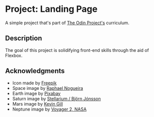 # Project: Landing Page

A simple project that's part of [The Odin Project's](https://www.theodinproject.com) curriculum.

## Description

The goal of this project is solidifying front-end skills through the aid of Flexbox.

## Acknowledgments

- Icon made by [Freepik](https://www.flaticon.com/free-icon/saturn_2661360?term=saturn&page=1&position=6&origin=tag&related_id=2661360)
- Space image by [Raphael Nogueira](https://unsplash.com/photos/milky-way-cok-OxpkrKQ)
- Earth image by [Pixabay](https://www.pexels.com/photo/planet-earth-87651/)
- Saturn image by [Stellarium / Björn Jónsson](https://medium.com/wethecurious/saturn-the-true-monarch-of-the-planets-4079a95ba4ca)
- Mars image by [Kevin Gill](https://en.m.wikipedia.org/wiki/File:Mars_-_August_30_2021_-_Flickr_-_Kevin_M._Gill.png)
- Neptune image by [Voyager 2, NASA](https://webbtelescope.org/contents/media/images/2020/12/4633-Image?news=true)
